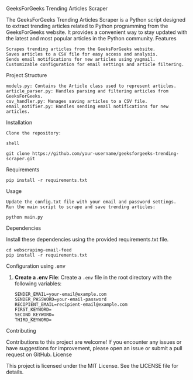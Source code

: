GeeksForGeeks Trending Articles Scraper

The GeeksForGeeks Trending Articles Scraper is a Python script designed to extract trending articles related to Python programming from the GeeksForGeeks website. It provides a convenient way to stay updated with the latest and most popular articles in the Python community.
Features


    Scrapes trending articles from the GeeksForGeeks website.
    Saves articles to a CSV file for easy access and analysis.
    Sends email notifications for new articles using yagmail.
    Customizable configuration for email settings and article filtering.
    
Project Structure

    models.py: Contains the Article class used to represent articles.
    article_parser.py: Handles parsing and filtering articles from GeeksForGeeks.
    csv_handler.py: Manages saving articles to a CSV file.
    email_notifier.py: Handles sending email notifications for new articles.

Installation

    Clone the repository:

    shell

    git clone https://github.com/your-username/geeksforgeeks-trending-scraper.git


Requirements

    pip install -r requirements.txt

Usage

    Update the config.txt file with your email and password settings.
    Run the main script to scrape and save trending articles:

    python main.py

Dependencies

Install these dependencies using the provided requirements.txt file.

    cd webscraping-email-feed
    pip install -r requirements.txt

Configuration using .env

1. **Create a .env File**:
   Create a `.env` file in the root directory with the following variables:
   ```env
   SENDER_EMAIL=your-email@example.com
   SENDER_PASSWORD=your-email-password
   RECIPIENT_EMAIL=recipient-email@example.com
   FIRST_KEYWORD=
   SECOND_KEYWORD=
   THIRD_KEYWORD=

Contributing

Contributions to this project are welcome! If you encounter any issues or have suggestions for improvement, please open an issue or submit a pull request on GitHub.
License

This project is licensed under the MIT License. See the LICENSE file for details.
